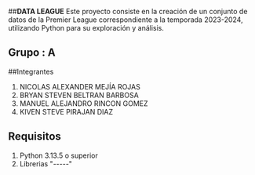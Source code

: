 ##**DATA LEAGUE**
Este proyecto consiste en la creación de un conjunto de datos de la Premier League correspondiente a la temporada 2023-2024, utilizando Python para su exploración y análisis.

## Grupo : A

##Integrantes
1. NICOLAS ALEXANDER MEJÍA ROJAS
2. BRYAN STEVEN BELTRAN BARBOSA
3. MANUEL ALEJANDRO RINCON GOMEZ
4. KIVEN STEVE PIRAJAN DIAZ

## Requisitos
1. Python 3.13.5 o superior
2. Librerias "-----"

